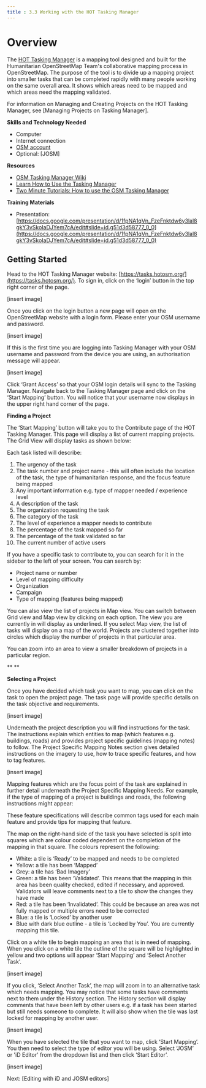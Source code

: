 ```yaml
---
title : 3.3 Working with the HOT Tasking Manager
---
```


# Overview
The [HOT Tasking Manager](https://tasks.hotosm.org/) is a mapping tool designed and built for the Humanitarian OpenStreetMap Team's collaborative mapping process in OpenStreetMap. The purpose of the tool is to divide up a mapping project into smaller tasks that can be completed rapidly with many people working on the same overall area. It shows which areas need to be mapped and which areas need the mapping validated.

For information on Managing and Creating Projects on the HOT Tasking Manager, see [Managing Projects on Tasking Manager].

**Skills and Technology Needed**

* Computer
* Internet connection
* [OSM account](https://github.com/hotosm/toolbox/wiki/1.2-Opening-OSM-accounts)
* Optional: [JOSM]

**Resources**

* [OSM Tasking Manager Wiki](https://wiki.openstreetmap.org/wiki/OSM_Tasking_Manager)
* [Learn How to Use the Tasking Manager](https://tasks.hotosm.org/learn)
* [Two Minute Tutorials: How to use the OSM Tasking Manager](https://www.youtube.com/watch?reload=9&v=_feTGQXLf_M)


**Training Materials**

* Presentation: [https://docs.google.com/presentation/d/1fpNA1qVn_FzeFnktdw6y3lal8gkY3vSkoIaDJYem7cA/edit#slide=id.g51d3d58777_0_0](https://docs.google.com/presentation/d/1fpNA1qVn_FzeFnktdw6y3lal8gkY3vSkoIaDJYem7cA/edit#slide=id.g51d3d58777_0_0)

## Getting Started

Head to the HOT Tasking Manager website: [https://tasks.hotosm.org/](https://tasks.hotosm.org/). To sign in, click on the ‘login’ button in the top right corner of the page.

[insert image]


Once you click on the login button a new page will open on the OpenStreetMap website with a login form. Please enter your OSM username and password. 

[insert image]


If this is the first time you are logging into Tasking Manager with your OSM username and password from the device you are using, an authorisation message will appear. 


[insert image]


Click ‘Grant Access’ so that your OSM login details will sync to the Tasking Manager. Navigate back to the Tasking Manager page and click on the ‘Start Mapping’ button. You will notice that your username now displays in the upper right hand corner of the page.

**Finding a Project**

The ‘Start Mapping’ button will take you to the Contribute page of the HOT Tasking Manager. This page will display a list of current mapping projects. The Grid View will display tasks as shown below:

Each task listed will describe:



1. The urgency of the task
2. The task number and project name - this will often include the location of the task, the type of humanitarian response, and the focus feature being mapped
3. Any important information e.g. type of mapper needed / experience level
4. A description of the task 
5. The organization requesting the task
6. The category of the task
7. The level of experience a mapper needs to contribute
8. The percentage of the task mapped so far
9. The percentage of the task validated so far
10. The current number of active users



If you have a specific task to contribute to, you can search for it in the sidebar to the left of your screen. You can search by:



*   Project name or number
*   Level of mapping difficulty
*   Organization 
*   Campaign
*   Type of mapping (features being mapped)

You can also view the list of projects in Map view. You can switch between Grid view and Map view by clicking on each option. The view you are currently in will display as underlined. If you select Map view, the list of tasks will display on a map of the world. Projects are clustered together into circles which display the number of projects in that particular area.

You can zoom into an area to view a smaller breakdown of projects in a particular region.

** 
**

**Selecting a Project**

Once you have decided which task you want to map, you can click on the task to open the project page. The task page will provide specific details on the task objective and requirements.


[insert image]


Underneath the project description you will find instructions for the task. The instructions explain which entities to map (which features e.g. buildings, roads) and provides project specific guidelines (mapping notes) to follow. The Project Specific Mapping Notes section gives detailed instructions on the imagery to use, how to trace specific features, and how to tag features. 



[insert image]


Mapping features which are the focus point of the task are explained in further detail underneath the Project Specific Mapping Needs. For example, if the type of mapping of a project is buildings and roads, the following instructions might appear:

These feature specifications will describe common tags used for each main feature and provide tips for mapping that feature. 

The map on the right-hand side of the task you have selected is split into squares which are colour coded dependent on the completion of the mapping in that square. The colours represent the following:



*   White: a tile is ‘Ready’ to be mapped and needs to be completed
*   Yellow: a tile has been ‘Mapped’ 
*   Grey: a tile has ‘Bad Imagery’
*   Green: a tile has been ‘Validated’. This means that the mapping in this area has been quality checked, edited if necessary, and approved. Validators will leave comments next to a tile to show the changes they have made 
*   Red: a tile has been ‘Invalidated’. This could be because an area was not fully mapped or multiple errors need to be corrected
*   Blue: a tile is ‘Locked’ by another user
*   Blue with dark blue outline - a tile is ‘Locked by You’. You are currently mapping this tile.

Click on a white tile to begin mapping an area that is in need of mapping. When you click on a white tile the outline of the square will be highlighted in yellow and two options will appear ‘Start Mapping’ and ‘Select Another Task’.

[insert image]


If you click, ‘Select Another Task’, the map will zoom in to an alternative task which needs mapping. You may notice that some tasks have comments next to them under the History section. The History section will display comments that have been left by other users e.g. if a task has been started but still needs someone to complete. It will also show when the tile was last locked for mapping by another user.


[insert image]


When you have selected the tile that you want to map, click ‘Start Mapping’. You then need to select the type of editor you will be using. Select ‘JOSM’ or 'iD Editor' from the dropdown list and then click ‘Start Editor’. 



[insert image]


Next: [Editing with iD and JOSM editors]
